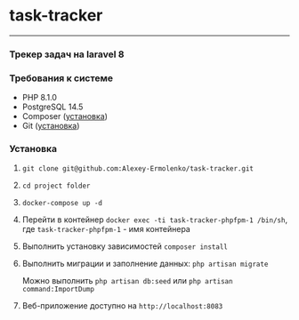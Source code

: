 # task-tracker #

---

### Трекер задач на laravel 8 ###

### Требования к системе ###

* PHP 8.1.0
* PostgreSQL 14.5
* Composer ([установка](https://getcomposer.org/download/))
* Git ([установка](https://git-scm.com/book/ru/v2/%D0%92%D0%B2%D0%B5%D0%B4%D0%B5%D0%BD%D0%B8%D0%B5-%D0%A3%D1%81%D1%82%D0%B0%D0%BD%D0%BE%D0%B2%D0%BA%D0%B0-Git))

### Установка ###

1. `git clone git@github.com:Alexey-Ermolenko/task-tracker.git`

2. `cd project folder`

3. `docker-compose up -d`

4. Перейти в контейнер `docker exec -ti task-tracker-phpfpm-1 /bin/sh`, где `task-tracker-phpfpm-1` - имя контейнера

5. Выполнить установку зависимостей `composer install`

6. Выполнить миграции и заполнение данных: `php artisan migrate`

   Можно выполнить 
   `php artisan db:seed` или `php artisan command:ImportDump`


7. Веб-приложение доступно на `http://localhost:8083`
